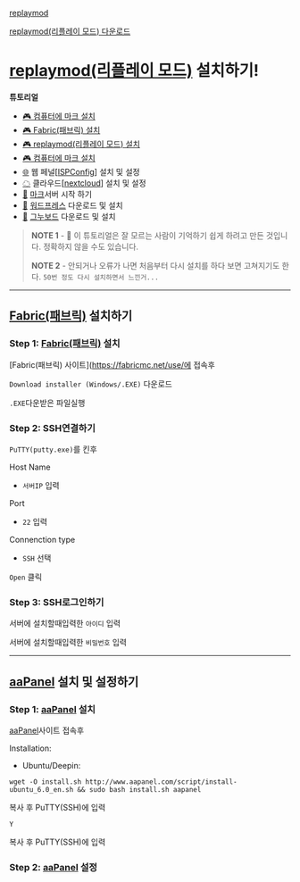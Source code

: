 [replaymod](https://www.replaymod.com/)

[replaymod(리플레이 모드) 다운로드](https://www.replaymod.com/download/)

# [replaymod(리플레이 모드)](https://www.replaymod.com/) 설치하기!


**튜토리얼**

- [🎮 컴퓨터에 마크 설치](https://ubuntu.com/download/server)
- [🎮 Fabric(패브릭) 설치](https://fabricmc.net/use/)
- [🎮 replaymod(리플레이 모드) 설치](https://www.replaymod.com/download/)
- [🎮 컴퓨터에 마크 설치](https://ubuntu.com/download/server)
- [🌐](https://github.com/TWOJOB/server/blob/main/ubuntu/ISPConfig.md) 웹 페널[[ISPConfig](https://www.ispconfig.org/)] 설치 및 설정
- [☁](https://github.com/TWOJOB/server/blob/main/ubuntu/nextcloud.md) 클라우드[[nextcloud](https://nextcloud.com/)] 설치 및 설정
- [🚀](https://github.com/TWOJOB/server/blob/main/ubuntu/minecraftinsall.md) [마크](https://www.minecraft.net/ko-kr)서버 시작 하기
- [🚀](https://github.com/TWOJOB/server/blob/main/ubuntu/wordpress.md) [워드프레스](https://ko.wordpress.org/download/) 다운로드 및 설치
- [🚀](https://github.com/TWOJOB/server/blob/main/ubuntu/gnuboard.md) [그누보드](https://sir.kr/g5_pds) 다운로드 및 설치

> **NOTE 1** - 👋 이 튜토리얼은 잘 모르는 사람이 기억하기 쉽게 하려고 만든 것입니다. 정확하지 않을 수도 있습니다.
>
> **NOTE 2** - 안되거나 오류가 나면 처음부터 다시 설치를 하다 보면 고쳐지기도 한다.   `50번 정도 다시 설치하면서 느낀거...`

----


## [Fabric(패브릭)](https://fabricmc.net/use/) 설치하기

### Step 1: [Fabric(패브릭)](https://fabricmc.net/use/) 설치

[Fabric(패브릭) 사이트](https://fabricmc.net/use/에 접속후

`Download installer (Windows/.EXE)` 다운로드

`.EXE`다운받은 파일실행




### Step 2: SSH연결하기

`PuTTY(putty.exe)`를 킨후

Host Name
- `서버IP` 입력

Port
- `22` 입력

Connenction type
- `SSH` 선택

`Open` 클릭

### Step 3: SSH로그인하기

서버에 설치할때입력한 `아이디` 입력

서버에 설치할때입력한 `비밀번호` 입력


----


## [aaPanel](https://www.aapanel.com/index.html) 설치 및 설정하기

### Step 1: [aaPanel](https://www.aapanel.com/index.html) 설치

[aaPanel](https://www.aapanel.com/index.html)사이트 접속후

Installation:
- Ubuntu/Deepin: 
``` Linux
wget -O install.sh http://www.aapanel.com/script/install-ubuntu_6.0_en.sh && sudo bash install.sh aapanel
```
복사 후 PuTTY(SSH)에 입력

``` Linux
Y
```
복사 후 PuTTY(SSH)에 입력


### Step 2: [aaPanel](https://www.aapanel.com/index.html) 설정
















